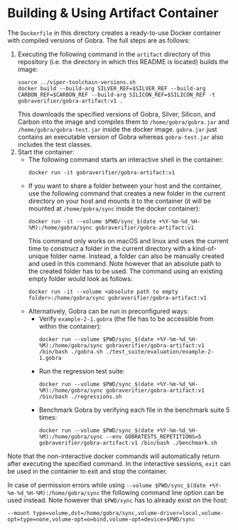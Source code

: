 # Building & Using Artifact Container

The `Dockerfile` in this directory creates a ready-to-use Docker container with compiled versions of Gobra.
The full steps are as follows:
1. Executing the following command in the `artifact` directory of this repository (i.e. the directory in which this README is located) builds the image:
    ```
    source ../viper-toolchain-versions.sh
    docker build --build-arg SILVER_REF=$SILVER_REF --build-arg CARBON_REF=$CARBON_REF --build-arg SILICON_REF=$SILICON_REF -t gobraverifier/gobra-artifact:v1 .
   ```
   This downloads the specified versions of Gobra, Silver, Silicon, and Carbon into the image and compiles them to `/home/gobra/gobra.jar` and `/home/gobra/gobra-test.jar` inside the docker image.
   `gobra.jar` just contains an executable version of Gobra whereas `gobra-test.jar` also includes the test classes. 
2. Start the container:
    - The following command starts an interactive shell in the container:
        ```
        docker run -it gobraverifier/gobra-artifact:v1
        ```
    - If you want to share a folder between your host and the container, use the following command that creates a new folder in the current directory on your host and mounts it to the container (it will be mounted at `/home/gobra/sync` inside the docker container):
        ```
        docker run -it --volume $PWD/sync_$(date +%Y-%m-%d_%H-%M):/home/gobra/sync gobraverifier/gobra-artifact:v1
        ```
      This command only works on macOS and linux and uses the current time to construct a folder in the current
      directory with a kind-of-unique folder name.
      Instead, a folder can also be manually created and used in this command. Note however that an absolute path to the
      created folder has to be used.
      The command using an existing empty folder would look as follows:
      ```commandline
      docker run -it --volume <absolute path to empty folder>:/home/gobra/sync gobraverifier/gobra-artifact:v1
      ```
    - Alternatively, Gobra can be run in preconfigured ways:
        - Verify `example-2-1.gobra` (the file has to be accessible from within the container):
            ```
            docker run --volume $PWD/sync_$(date +%Y-%m-%d_%H-%M):/home/gobra/sync gobraverifier/gobra-artifact:v1 /bin/bash ./gobra.sh ./test_suite/evaluation/example-2-1.gobra
            ```
        - Run the regression test suite:
            ```
            docker run --volume $PWD/sync_$(date +%Y-%m-%d_%H-%M):/home/gobra/sync gobraverifier/gobra-artifact:v1 /bin/bash ./regressions.sh
            ```
        - Benchmark Gobra by verifying each file in the benchmark suite 5 times:
            ```
            docker run --volume $PWD/sync_$(date +%Y-%m-%d_%H-%M):/home/gobra/sync --env GOBRATESTS_REPETITIONS=5 gobraverifier/gobra-artifact:v1 /bin/bash ./benchmark.sh
            ```
Note that the non-interactive docker commands will automatically return after executing the specified command.
In the interactive sessions, `exit` can be used in the container to exit and stop the container.

In case of permission errors while using `--volume $PWD/sync_$(date +%Y-%m-%d_%H-%M):/home/gobra/sync` the following command line option can be used instead. Note however that `$PWD/sync` has to already exist on the host:
```
--mount type=volume,dst=/home/gobra/sync,volume-driver=local,volume-opt=type=none,volume-opt=o=bind,volume-opt=device=$PWD/sync
```
